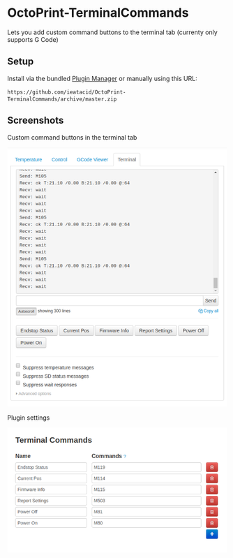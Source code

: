 # OctoPrint-TerminalCommands

Lets you add custom command buttons to the terminal tab (currenty only supports G Code)

## Setup

Install via the bundled [Plugin Manager](https://github.com/foosel/OctoPrint/wiki/Plugin:-Plugin-Manager)
or manually using this URL:

    https://github.com/ieatacid/OctoPrint-TerminalCommands/archive/master.zip


## Screenshots
Custom command buttons in the terminal tab

![Edit button](extras/assets/img/terminal_tab.png?raw=true)

Plugin settings

![Settings](extras/assets/img/terminal_commands_settings.png?raw=true)
